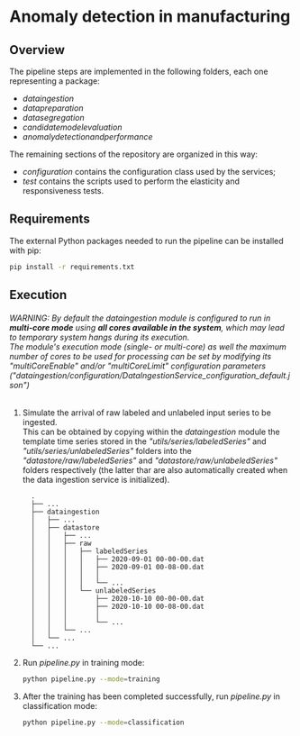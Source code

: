 # Anomaly detection in manufacturing

## Overview
The pipeline steps are implemented in the following folders, each one representing a package:
- _dataingestion_
- _datapreparation_
- _datasegregation_
- _candidatemodelevaluation_
- _anomalydetectionandperformance_

The remaining sections of the repository are organized in this way:
- _configuration_ contains the configuration class used by the services;
- _test_ contains the scripts used to perform the elasticity and responsiveness tests.

## Requirements
The external Python packages needed to run the pipeline can be installed with pip:
```bash
pip install -r requirements.txt
```

## Execution

###### WARNING: By default the _dataingestion_ module is configured to run in ***multi-core mode*** using ***all cores available in the system***, which may lead to temporary system hangs during its execution.<br>The module's execution mode (single- or multi-core) as well the maximum number of cores to be used for processing can be set by modifying its *"multiCoreEnable"* and/or *"multiCoreLimit"* configuration parameters (_"dataingestion/configuration/DataIngestionService_configuration_default.json"_)

1. Simulate the arrival of raw labeled and unlabeled input series to be ingested.<br>This can be obtained by copying within the  _dataingestion_ module the template time series stored in the _"utils/series/labeledSeries"_ and _"utils/series/unlabeledSeries"_ folders into the _"datastore/raw/labeledSeries"_ and _"datastore/raw/unlabeledSeries"_ folders respectively (the latter thar are also automatically created when the data ingestion service is initialized).
   ```
     .
     ├── ...
     ├── dataingestion            
     │   ├── ...
     │   ├── datastore   
     │   │   ├── ...
     │   │   ├── raw
     │   │   │   ├── labeledSeries
     │   │   │   │   ├── 2020-09-01 00-00-00.dat
     │   │   │   │   ├── 2020-09-01 00-08-00.dat
     │   │   │   │   │
     │   │   │   │   └── ...
     │   │   │   └── unlabeledSeries
     │   │   │       ├── 2020-10-10 00-00-00.dat
     │   │   │       ├── 2020-10-10 00-08-00.dat
     │   │   │       │
     │   │   │       └── ...
     │   │   └── ...
     │   └── ...                
     └── ...  
   ```
   
2. Run _pipeline.py_ in training mode:
   ```bash
   python pipeline.py --mode=training
   ```

3. After the training has been completed successfully, run _pipeline.py_ in classification mode:
   ```bash
   python pipeline.py --mode=classification
   ```